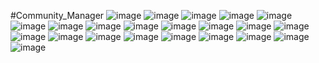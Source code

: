 #Community_Manager
![image](https://github.com/HXWfromDJTU/Community_Manager/blob/master/snap/snap%20(1).jpg)
![image](https://github.com/HXWfromDJTU/Community_Manager/blob/master/snap/snap%20(1).png)
![image](https://github.com/HXWfromDJTU/Community_Manager/blob/master/snap/snap%20(2).jpg)
![image](https://github.com/HXWfromDJTU/Community_Manager/blob/master/snap/snap%20(2).png)
![image](https://github.com/HXWfromDJTU/Community_Manager/blob/master/snap/snap%20(3).jpg)
![image](https://github.com/HXWfromDJTU/Community_Manager/blob/master/snap/snap%20(3).png)
![image](https://github.com/HXWfromDJTU/Community_Manager/blob/master/snap/snap%20(4).jpg)
![image](https://github.com/HXWfromDJTU/Community_Manager/blob/master/snap/snap%20(4).png)
![image](https://github.com/HXWfromDJTU/Community_Manager/blob/master/snap/snap%20(5).png)
![image](https://github.com/HXWfromDJTU/Community_Manager/blob/master/snap/snap%20(6).png)
![image](https://github.com/HXWfromDJTU/Community_Manager/blob/master/snap/snap%20(7).png)
![image](https://github.com/HXWfromDJTU/Community_Manager/blob/master/snap/snap%20(8).png)
![image](https://github.com/HXWfromDJTU/Community_Manager/blob/master/snap/snap%20(9).png)
![image](https://github.com/HXWfromDJTU/Community_Manager/blob/master/snap/snap%20(10).png)
![image](https://github.com/HXWfromDJTU/Community_Manager/blob/master/snap/snap%20(11).png)
![image](https://github.com/HXWfromDJTU/Community_Manager/blob/master/snap/snap%20(12).png)
![image](https://github.com/HXWfromDJTU/Community_Manager/blob/master/snap/snap%20(13).png)
![image](https://github.com/HXWfromDJTU/Community_Manager/blob/master/snap/snap%20(14).png)
![image](https://github.com/HXWfromDJTU/Community_Manager/blob/master/snap/snap%20(15).png)
![image](https://github.com/HXWfromDJTU/Community_Manager/blob/master/snap/snap%20(16).png)
![image](https://github.com/HXWfromDJTU/Community_Manager/blob/master/snap/snap%20(17).png)
![image](https://github.com/HXWfromDJTU/Community_Manager/blob/master/snap/snap%20(18).png)
